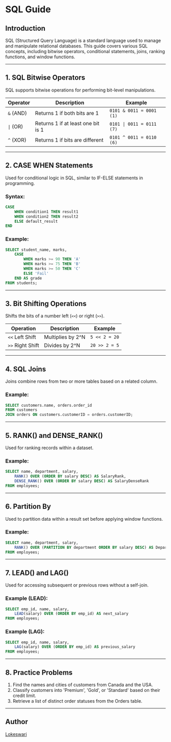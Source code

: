 # SQL Guide

## Introduction
SQL (Structured Query Language) is a standard language used to manage and manipulate relational databases. This guide covers various SQL concepts, including bitwise operators, conditional statements, joins, ranking functions, and window functions.

---

## 1. SQL Bitwise Operators
SQL supports bitwise operations for performing bit-level manipulations.

| Operator | Description | Example |
|----------|-------------|---------|
| `&` (AND) | Returns 1 if both bits are 1 | `0101 & 0011 = 0001 (1)` |
| <code>&#124;</code> (OR) | Returns 1 if at least one bit is 1 | `0101 \| 0011 = 0111 (7)` |
| `^` (XOR) | Returns 1 if bits are different | `0101 ^ 0011 = 0110 (6)` |

---

## 2. CASE WHEN Statements
Used for conditional logic in SQL, similar to IF-ELSE statements in programming.

### Syntax:
```sql
CASE  
    WHEN condition1 THEN result1 
    WHEN condition2 THEN result2 
    ELSE default_result 
END
```

### Example:
```sql
SELECT student_name, marks,
    CASE  
        WHEN marks >= 90 THEN 'A' 
        WHEN marks >= 75 THEN 'B' 
        WHEN marks >= 50 THEN 'C' 
        ELSE 'Fail' 
    END AS grade  
FROM students;
```

---

## 3. Bit Shifting Operations
Shifts the bits of a number left (`<<`) or right (`>>`).

| Operation | Description | Example |
|-----------|-------------|---------|
| `<<` Left Shift | Multiplies by 2^N | `5 << 2 = 20` |
| `>>` Right Shift | Divides by 2^N | `20 >> 2 = 5` |

---

## 4. SQL Joins
Joins combine rows from two or more tables based on a related column.

### Example:
```sql
SELECT customers.name, orders.order_id 
FROM customers 
JOIN orders ON customers.customerID = orders.customerID;
```

---

## 5. RANK() and DENSE_RANK()
Used for ranking records within a dataset.

### Example:
```sql
SELECT name, department, salary,  
    RANK() OVER (ORDER BY salary DESC) AS SalaryRank,  
    DENSE_RANK() OVER (ORDER BY salary DESC) AS SalaryDenseRank  
FROM employees;
```

---

## 6. Partition By
Used to partition data within a result set before applying window functions.

### Example:
```sql
SELECT name, department, salary, 
    RANK() OVER (PARTITION BY department ORDER BY salary DESC) AS DepartmentRank 
FROM employees;
```

---

## 7. LEAD() and LAG()
Used for accessing subsequent or previous rows without a self-join.

### Example (LEAD):
```sql
SELECT emp_id, name, salary,  
    LEAD(salary) OVER (ORDER BY emp_id) AS next_salary 
FROM employees;
```

### Example (LAG):
```sql
SELECT emp_id, name, salary,  
    LAG(salary) OVER (ORDER BY emp_id) AS previous_salary 
FROM employees;
```

---

## 8. Practice Problems
1. Find the names and cities of customers from Canada and the USA.
2. Classify customers into 'Premium', 'Gold', or 'Standard' based on their credit limit.
3. Retrieve a list of distinct order statuses from the Orders table.

---

## Author
[Lokeswari](https://github.com/LokiRameshBabu/c406firstproject)
